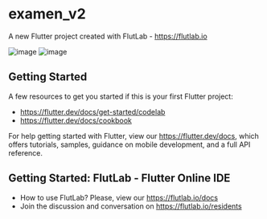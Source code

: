 # examen_v2

A new Flutter project created with FlutLab - https://flutlab.io

![image](https://github.com/user-attachments/assets/b2ae5354-bb49-4937-ad4e-da9ceed24a15)
![image](https://github.com/user-attachments/assets/bfa03fee-f815-43f9-bb56-2d91a3c7f2d1)



## Getting Started

A few resources to get you started if this is your first Flutter project:

- https://flutter.dev/docs/get-started/codelab
- https://flutter.dev/docs/cookbook

For help getting started with Flutter, view our
https://flutter.dev/docs, which offers tutorials,
samples, guidance on mobile development, and a full API reference.

## Getting Started: FlutLab - Flutter Online IDE

- How to use FlutLab? Please, view our https://flutlab.io/docs
- Join the discussion and conversation on https://flutlab.io/residents

